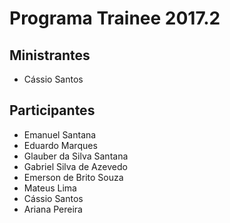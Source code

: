 # Programa Trainee 2017.2

## Ministrantes
- Cássio Santos

## Participantes
- Emanuel Santana
- Eduardo Marques
- Glauber da Silva Santana
- Gabriel Silva de Azevedo
- Emerson de Brito Souza
- Mateus Lima
- Cássio Santos
- Ariana Pereira


